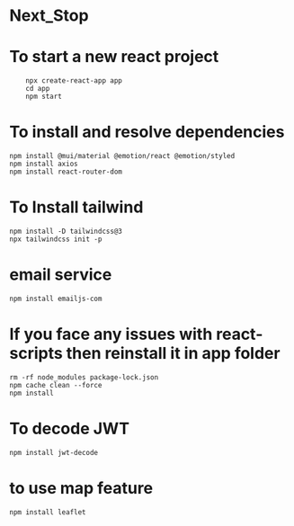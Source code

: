 # Next_Stop

# To start a new react project
        npx create-react-app app
        cd app 
        npm start

# To install and resolve dependencies 
    npm install @mui/material @emotion/react @emotion/styled
    npm install axios 
    npm install react-router-dom


# To Install tailwind
    npm install -D tailwindcss@3
    npx tailwindcss init -p

# email service
    npm install emailjs-com

# If you face any issues with react-scripts then reinstall it in app folder 
    rm -rf node_modules package-lock.json
    npm cache clean --force
    npm install

# To decode JWT
    npm install jwt-decode


# to use map feature 
    npm install leaflet